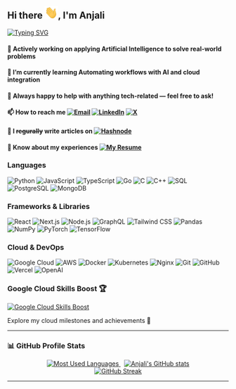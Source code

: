 ## Hi there <img src="./wave.gif" width="30px">, I'm Anjali

[![Typing SVG](https://readme-typing-svg.herokuapp.com?font=Montserrat&color=blue&vCenter=true&lines=Full+Stack+Web+Developer+💻;Software+Engineer+👩‍💻;ML+Explorer+🤖;Cloud+Enthusiast+☁️)](https://git.io/typing-svg)

#### 🔭 Actively working on applying Artificial Intelligence to solve real-world problems

#### 🌱 I’m currently learning Automating workflows with AI and cloud integration

#### 💬 Always happy to help with anything tech-related — feel free to ask!

#### 📫 How to reach me [![Email](https://img.shields.io/badge/Email-D14836?style=flat-square&logo=gmail&logoColor=white)](mailto:anjalisah89@gmail.com) [![LinkedIn](https://img.shields.io/badge/LinkedIn-blue?style=flat-square&logo=linkedin&logoColor=white)](https://linkedin.com/in/anjalisah89) [![X](https://img.shields.io/twitter/follow/anjalisah89?style=social)](https://x.com/@anjalisah89)

#### 📝 I ~~regurally~~ write articles on [![Hashnode](https://img.shields.io/badge/Hashnode-2962FF?style=flat-square&logo=hashnode&logoColor=white)](https://hashnode.com/@anjalisah89)

#### 📄 Know about my experiences [![My Resume](https://img.shields.io/badge/Resume-View-green?style=flat-square&logo=github)](https://anjalisah89.github.io)

### Languages

![Python](https://img.shields.io/badge/-Python-000?&logo=Python)
![JavaScript](https://img.shields.io/badge/-JavaScript-000?&logo=JavaScript)
![TypeScript](https://img.shields.io/badge/-TypeScript-000?&logo=TypeScript)
![Go](https://img.shields.io/badge/-Go-000?&logo=go)
![C](https://img.shields.io/badge/-C-000?&logo=C)
![C++](https://img.shields.io/badge/-C++-000?&logo=c%2b%2b&logoColor=00599C)
![SQL](https://img.shields.io/badge/-SQL-000?&logo=MySQL)
![PostgreSQL](https://img.shields.io/badge/PostgreSQL-000?style=flat-square&logo=postgresql)
![MongoDB](https://img.shields.io/badge/MongoDB-000?style=flat-square&logo=mongodb)

### Frameworks & Libraries

![React](https://img.shields.io/badge/React-000?style=flat-square&logo=react)
![Next.js](https://img.shields.io/badge/Next.js-000?style=flat-square&logo=next.js)
![Node.js](https://img.shields.io/badge/-Node.js-000?&logo=node.js)
![GraphQL](https://img.shields.io/badge/GraphQL-000?style=flat-square&logo=graphql)
![Tailwind CSS](https://img.shields.io/badge/Tailwind_CSS-000?style=flat-square&logo=tailwind-css)
![Pandas](https://img.shields.io/badge/Pandas-000?style=flat-square&logo=pandas)
![NumPy](https://img.shields.io/badge/NumPy-000?style=flat-square&logo=numpy)
![PyTorch](https://img.shields.io/badge/-PyTorch-000?&logo=PyTorch)
![TensorFlow](https://img.shields.io/badge/-TensorFlow-000?&logo=TensorFlow)

### Cloud & DevOps

![Google Cloud](https://img.shields.io/badge/Google_Cloud-000?style=flat-square&logo=googlecloud)
![AWS](https://img.shields.io/badge/-AWS-000?&logo=Amazon-AWS&logoColor=F90)
![Docker](https://img.shields.io/badge/-Docker-000?&logo=Docker)
![Kubernetes](https://img.shields.io/badge/-Kubernetes-000?&logo=Kubernetes)
![Nginx](https://img.shields.io/badge/-Nginx-000?&logo=nginx)
![Git](https://img.shields.io/badge/Git-000?style=flat-square&logo=git)
![GitHub](https://img.shields.io/badge/GitHub-000?style=flat-square&logo=github)
![Vercel](https://img.shields.io/badge/Vercel-000?style=flat-square&logo=vercel)
![OpenAI](https://img.shields.io/badge/OpenAI-000?style=flat-square&logo=openai)

### Google Cloud Skills Boost 🏆

[![Google Cloud Skills Boost](https://img.shields.io/badge/Google%20Cloud%20Skills%20Boost-View%20My%20Profile-blue?logo=googlecloud&logoColor=white)](https://www.cloudskillsboost.google/public_profiles/fe8f9ff0-8907-4a74-b475-6c41e2e13ff1)

Explore my cloud milestones and achievements 🚀

---

### 📊 GitHub Profile Stats

<div align="center">

<a href="https://github.com/anjalisah89">
  <picture>
    <source media="(prefers-color-scheme: dark)" srcset="https://github-readme-stats.vercel.app/api/top-langs/?username=anjalisah89&layout=compact&theme=vue-dark&hide_border=true&bg_color=00000000">
    <source media="(prefers-color-scheme: light)" srcset="https://github-readme-stats.vercel.app/api/top-langs/?username=anjalisah89&layout=compact&theme=vue&hide_border=true">
    <img src="https://github-readme-stats.vercel.app/api/top-langs/?username=anjalisah89&layout=compact&theme=transparent&hide_border=true" alt="Most Used Languages">
  </picture>
</a>
&nbsp;
<a href="https://github.com/anjalisah89">
  <picture>
    <source media="(prefers-color-scheme: dark)" srcset="https://github-readme-stats.vercel.app/api?username=anjalisah89&show_icons=true&include_all_commits=true&theme=github_dark&hide_border=true&rank_icon=github&custom_title=Anjali%27s%20GitHub%20stats">
    <source media="(prefers-color-scheme: light)" srcset="https://github-readme-stats.vercel.app/api?username=anjalisah89&show_icons=true&include_all_commits=true&theme=vue&hide_border=true&rank_icon=github">
    <img src="https://github-readme-stats.vercel.app/api?username=anjalisah89&show_icons=true&include_all_commits=true&theme=transparent&hide_border=true&rank_icon=github" alt="Anjali's GitHub stats">
  </picture>
</a>
<br/>

<a href="https://github.com/anjalisah89">
  <picture>
    <source media="(prefers-color-scheme: dark)" srcset="https://streak-stats.demolab.com/?user=anjalisah89&theme=github-dark&hide_border=true">
    <source media="(prefers-color-scheme: light)" srcset="https://streak-stats.demolab.com/?user=anjalisah89&theme=microsoft&hide_border=true">
    <img src="https://streak-stats.demolab.com/?user=anjalisah89&theme=microsoft&hide_border=true" alt="GitHub Streak">
  </picture>
</a>

</div>

---

<!-- ![Visitor Badge](https://komarev.com/ghpvc/?username=anjalisah89&style=flat-square&color=blue) -->
